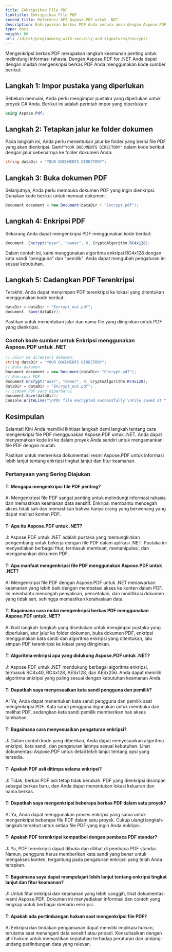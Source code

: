 ```yaml
---
title: Enkripsikan File PDF
linktitle: Enkripsikan File PDF
second_title: Referensi API Aspose.PDF untuk .NET
description: Enkripsikan berkas PDF Anda secara aman dengan Aspose.PDF untuk .NET.
type: docs
weight: 60
url: /id/net/programming-with-security-and-signatures/encrypt/
---
```

Mengenkripsi berkas PDF merupakan langkah keamanan penting untuk melindungi informasi rahasia. Dengan Aspose.PDF for .NET Anda dapat dengan mudah mengenkripsi berkas PDF Anda menggunakan kode sumber berikut:

## Langkah 1: Impor pustaka yang diperlukan

Sebelum memulai, Anda perlu mengimpor pustaka yang diperlukan untuk proyek C# Anda. Berikut ini adalah perintah impor yang diperlukan:

```csharp
using Aspose.Pdf;
```

## Langkah 2: Tetapkan jalur ke folder dokumen

 Pada langkah ini, Anda perlu menentukan jalur ke folder yang berisi file PDF yang akan dienkripsi. Ganti`"YOUR DOCUMENTS DIRECTORY"` dalam kode berikut dengan jalur sebenarnya ke folder dokumen Anda:

```csharp
string dataDir = "YOUR DOCUMENTS DIRECTORY";
```

## Langkah 3: Buka dokumen PDF

Selanjutnya, Anda perlu membuka dokumen PDF yang ingin dienkripsi. Gunakan kode berikut untuk memuat dokumen:

```csharp
Document document = new Document(dataDir + "Encrypt.pdf");
```

## Langkah 4: Enkripsi PDF

Sekarang Anda dapat mengenkripsi PDF menggunakan kode berikut:

```csharp
document. Encrypt("user", "owner", 0, CryptoAlgorithm.RC4x128);
```

Dalam contoh ini, kami menggunakan algoritma enkripsi RC4x128 dengan kata sandi "pengguna" dan "pemilik". Anda dapat mengubah pengaturan ini sesuai kebutuhan.

## Langkah 5: Cadangkan PDF Terenkripsi

Terakhir, Anda dapat menyimpan PDF terenkripsi ke lokasi yang ditentukan menggunakan kode berikut:

```csharp
dataDir = dataDir + "Encrypt_out.pdf";
document. Save(dataDir);
```

Pastikan untuk menentukan jalur dan nama file yang diinginkan untuk PDF yang dienkripsi.

### Contoh kode sumber untuk Enkripsi menggunakan Aspose.PDF untuk .NET 
```csharp
// Jalur ke direktori dokumen.
string dataDir = "YOUR DOCUMENTS DIRECTORY";
// Buka dokumen
Document document = new Document(dataDir+ "Encrypt.pdf");
// Enkripsi PDF
document.Encrypt("user", "owner", 0, CryptoAlgorithm.RC4x128);
dataDir = dataDir + "Encrypt_out.pdf";
// Simpan PDF yang diperbarui
document.Save(dataDir);
Console.WriteLine("\nPDF file encrypted successfully.\nFile saved at " + dataDir);
```

## Kesimpulan

Selamat! Kini Anda memiliki ikhtisar langkah demi langkah tentang cara mengenkripsi file PDF menggunakan Aspose.PDF untuk .NET. Anda dapat menyematkan kode ini ke dalam proyek Anda sendiri untuk mengamankan file PDF dengan mudah.

Pastikan untuk memeriksa dokumentasi resmi Aspose.PDF untuk informasi lebih lanjut tentang enkripsi tingkat lanjut dan fitur keamanan.

### Pertanyaan yang Sering Diajukan

#### T: Mengapa mengenkripsi file PDF penting?

A: Mengenkripsi file PDF sangat penting untuk melindungi informasi rahasia dan memastikan keamanan data sensitif. Enkripsi membantu mencegah akses tidak sah dan memastikan bahwa hanya orang yang berwenang yang dapat melihat konten PDF.

#### T: Apa itu Aspose.PDF untuk .NET?

J: Aspose.PDF untuk .NET adalah pustaka yang memungkinkan pengembang untuk bekerja dengan file PDF dalam aplikasi .NET. Pustaka ini menyediakan berbagai fitur, termasuk membuat, memanipulasi, dan mengamankan dokumen PDF.

#### T: Apa manfaat mengenkripsi file PDF menggunakan Aspose.PDF untuk .NET?

A: Mengenkripsi file PDF dengan Aspose.PDF untuk .NET menawarkan keamanan yang lebih baik dengan membatasi akses ke konten dalam PDF. Ini membantu mencegah penyalinan, pencetakan, dan modifikasi dokumen yang tidak sah, sehingga memastikan kerahasiaan data.

#### T: Bagaimana cara mulai mengenkripsi berkas PDF menggunakan Aspose.PDF untuk .NET?

A: Ikuti langkah-langkah yang disediakan untuk mengimpor pustaka yang diperlukan, atur jalur ke folder dokumen, buka dokumen PDF, enkripsi menggunakan kata sandi dan algoritma enkripsi yang ditentukan, lalu simpan PDF terenkripsi ke lokasi yang diinginkan.

#### T: Algoritma enkripsi apa yang didukung Aspose.PDF untuk .NET?

J: Aspose.PDF untuk .NET mendukung berbagai algoritma enkripsi, termasuk RC4x40, RC4x128, AESx128, dan AESx256. Anda dapat memilih algoritma enkripsi yang paling sesuai dengan kebutuhan keamanan Anda.

#### T: Dapatkah saya menyesuaikan kata sandi pengguna dan pemilik?

A: Ya, Anda dapat menentukan kata sandi pengguna dan pemilik saat mengenkripsi PDF. Kata sandi pengguna digunakan untuk membuka dan melihat PDF, sedangkan kata sandi pemilik memberikan hak akses tambahan.

#### T: Bagaimana cara menyesuaikan pengaturan enkripsi?

J: Dalam contoh kode yang diberikan, Anda dapat menyesuaikan algoritma enkripsi, kata sandi, dan pengaturan lainnya sesuai kebutuhan. Lihat dokumentasi Aspose.PDF untuk detail lebih lanjut tentang opsi yang tersedia.

#### T: Apakah PDF asli ditimpa selama enkripsi?

J: Tidak, berkas PDF asli tetap tidak berubah. PDF yang dienkripsi disimpan sebagai berkas baru, dan Anda dapat menentukan lokasi keluaran dan nama berkas.

#### T: Dapatkah saya mengenkripsi beberapa berkas PDF dalam satu proyek?

A: Ya, Anda dapat menggunakan proses enkripsi yang sama untuk mengenkripsi beberapa file PDF dalam satu proyek. Cukup ulangi langkah-langkah tersebut untuk setiap file PDF yang ingin Anda enkripsi.

#### T: Apakah PDF terenkripsi kompatibel dengan pembaca PDF standar?

J: Ya, PDF terenkripsi dapat dibuka dan dilihat di pembaca PDF standar. Namun, pengguna harus memberikan kata sandi yang benar untuk mengakses konten, tergantung pada pengaturan enkripsi yang telah Anda terapkan.

#### T: Bagaimana saya dapat mempelajari lebih lanjut tentang enkripsi tingkat lanjut dan fitur keamanan?

J: Untuk fitur enkripsi dan keamanan yang lebih canggih, lihat dokumentasi resmi Aspose.PDF. Dokumen ini menyediakan informasi dan contoh yang lengkap untuk berbagai skenario enkripsi.

#### T: Apakah ada pertimbangan hukum saat mengenkripsi file PDF?

A: Enkripsi dan tindakan pengamanan dapat memiliki implikasi hukum, terutama saat menangani data sensitif atau pribadi. Konsultasikan dengan ahli hukum untuk memastikan kepatuhan terhadap peraturan dan undang-undang perlindungan data yang relevan.